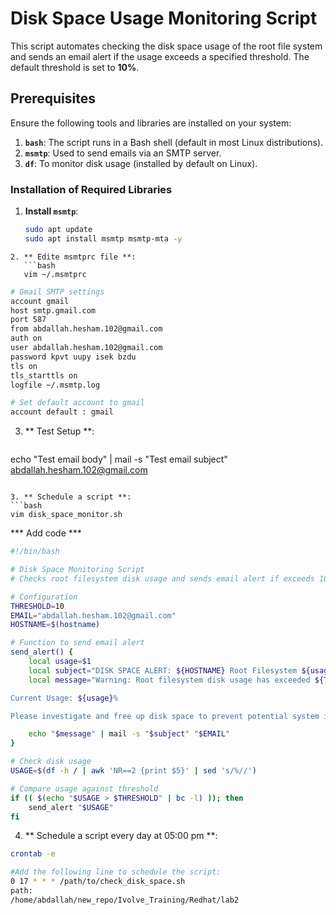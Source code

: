 # Disk Space Usage Monitoring Script

This script automates checking the disk space usage of the root file system and sends an email alert if the usage exceeds a specified threshold. The default threshold is set to **10%**.

## Prerequisites

Ensure the following tools and libraries are installed on your system:

1. **`bash`**: The script runs in a Bash shell (default in most Linux distributions).
2. **`msmtp`**: Used to send emails via an SMTP server.
3. **`df`**: To monitor disk usage (installed by default on Linux).

### Installation of Required Libraries

1. **Install `msmtp`**:
   ```bash
   sudo apt update
   sudo apt install msmtp msmtp-mta -y
```
2. ** Edite msmtprc file **:
   ```bash
   vim ~/.msmtprc
```
```bash
# Gmail SMTP settings
account gmail
host smtp.gmail.com
port 587
from abdallah.hesham.102@gmail.com
auth on
user abdallah.hesham.102@gmail.com
password kpvt uupy isek bzdu
tls on
tls_starttls on
logfile ~/.msmtp.log

# Set default account to gmail
account default : gmail
```
3. ** Test Setup **:
   ```bash
  echo "Test email body" | mail -s "Test email subject" abdallah.hesham.102@gmail.com
```

3. ** Schedule a script **:
```bash
vim disk_space_monitor.sh
```
*** Add code ***
```bash
#!/bin/bash

# Disk Space Monitoring Script
# Checks root filesystem disk usage and sends email alert if exceeds 10% threshold

# Configuration
THRESHOLD=10
EMAIL="abdallah.hesham.102@gmail.com"
HOSTNAME=$(hostname)

# Function to send email alert
send_alert() {
    local usage=$1
    local subject="DISK SPACE ALERT: ${HOSTNAME} Root Filesystem ${usage}% Full"
    local message="Warning: Root filesystem disk usage has exceeded ${THRESHOLD}%!

Current Usage: ${usage}%

Please investigate and free up disk space to prevent potential system issues."

    echo "$message" | mail -s "$subject" "$EMAIL"
}

# Check disk usage
USAGE=$(df -h / | awk 'NR==2 {print $5}' | sed 's/%//')

# Compare usage against threshold
if (( $(echo "$USAGE > $THRESHOLD" | bc -l) )); then
    send_alert "$USAGE"
fi
```

4. ** Schedule a script every day at 05:00 pm **:
```bash
crontab -e

#Add the following line to schedule the script:
0 17 * * * /path/to/check_disk_space.sh
path:
/home/abdallah/new_repo/Ivolve_Training/Redhat/lab2
``` 


